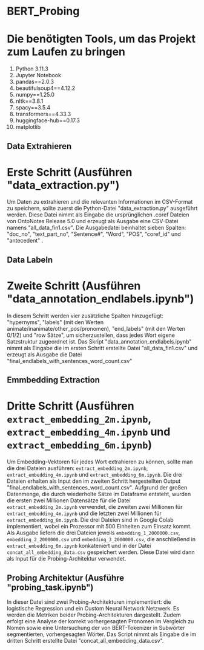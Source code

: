 # BERT_Probing
# Die benötigten Tools, um das Projekt zum Laufen zu bringen
1. Python 3.11.3
2. Jupyter Notebook
3. pandas==2.0.3
4. beautifulsoup4==4.12.2
5. numpy==1.25.0
6. nltk==3.8.1
7. spacy==3.5.4
8. transformers==4.33.3
9. huggingface-hub==0.17.3
10. matplotlib

## Data Extrahieren
# Erste Schritt (Ausführen "data_extraction.py")

Um Daten zu extrahieren und die relevanten Informationen im CSV-Format zu speichern, sollte zuerst die Python-Datei "data_extraction.py" ausgeführt werden. Diese Datei nimmt als Eingabe die ursprünglichen .coref Dateien von OntoNotes Release 5.0 und erzeugt als Ausgabe eine CSV-Datei namens "all_data_fin1.csv". Die Ausgabedatei beinhaltet sieben Spalten: "doc_no", "text_part_no", "Sentence#", "Word", "POS", "coref_id" und "antecedent" .

## Data Labeln
# Zweite Schritt (Ausführen "data_annotation_endlabels.ipynb")

In diesem Schritt werden vier zusätzliche Spalten hinzugefügt: "hypernyms", "labels" (mit den Werten animate/inanimate/other_pos/pronomen), "end_labels" (mit den Werten 0/1/2) und "row Sätze", um sicherzustellen, dass jedes Wort eigene Satzstruktur zugeordnet ist. Das Skript "data_annotation_endlabels.ipynb" nimmt als Eingabe die im ersten Schritt erstellte Datei "all_data_fin1.csv" und erzeugt als Ausgabe die Datei "final_endlabels_with_sentences_word_count.csv"

## Emmbedding Extraction 
# Dritte Schritt (Ausführen `extract_embedding_2m.ipynb`, `extract_embedding_4m.ipynb` und `extract_embedding_6m.ipynb`)

Um Embedding-Vektoren für jedes Wort extrahieren zu können, sollte man die drei Dateien ausführen: `extract_embedding_2m.ipynb`, `extract_embedding_4m.ipynb` und `extract_embedding_6m.ipynb`. Die drei Dateien erhalten als Input den im zweiten Schritt hergestellten Output "final_endlabels_with_sentences_word_count.csv". Aufgrund der großen Datenmenge, die durch wiederholte Sätze im Dataframe entsteht, wurden die ersten zwei Millionen Datensätze für die Datei `extract_embedding_2m.ipynb` verwendet, die zweiten zwei Millionen für `extract_embedding_4m.ipynb` und die letzten zwei Millionen für `extract_embedding_6m.ipynb`. Die drei Dateien sind in Google Colab implementiert, wobei ein Prozessor mit 500 Einheiten zum Einsatz kommt. Als Ausgabe liefern die drei Dateien jeweils `embedding_1_2000000.csv`, `embedding_2_2000000.csv` und `embedding_3_2000000.csv`, die anschließend in `extract_embedding_6m.ipynb` konkateniert und in der Datei `concat_all_embedding_data.csv` gespeichert werden. Diese Datei wird dann als Input für die Probing-Architektur verwendet.

## Probing Architektur (Ausführe "probing_task.ipynb")

In dieser Datei sind zwei Probing-Architekturen implementiert: die logistische Regression und ein Custom Neural Network Netzwerk. Es werden die Metriken beider Probing-Architekturen dargestellt. Zudem erfolgt eine Analyse der korrekt vorhergesagten Pronomen im Vergleich zu Nomen sowie eine Untersuchung der von BERT-Tokenizer in Subwörter segmentierten, vorhergesagten Wörter. Das Script nimmt als Eingabe die im dritten Schritt erstellte Datei "concat_all_embedding_data.csv". 




